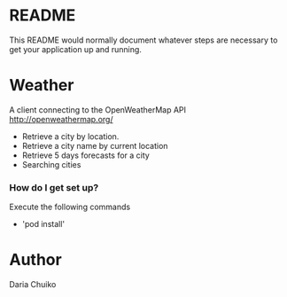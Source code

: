 # README #

This README would normally document whatever steps are necessary to get your application up and running.

# Weather #

A client connecting to the OpenWeatherMap API http://openweathermap.org/
* Retrieve a city  by location.
* Retrieve a city name by current location
* Retrieve 5 days forecasts for a city
* Searching cities

### How do I get set up? ###

Execute the following commands

* 'pod install'

# Author #

Daria Chuiko
